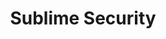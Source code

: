 ---
layout: startup_page
title: "Sublime Security"
id: "sublime.security"
permalink: "/sublimesecuritysublime.security04092025/"
website: "https://sublime.security/"
funding_round: "Series A"
funding_amount: "$20M"
investors: "Index Ventures, Decibel Partners, Slow Ventures"
about: "Sublime Security is an AI-powered, programmable email security platform that provides advanced protection, visibility, and control over cloud email environments. It offers out-of-the-box protection and customizable controls for detecting and preventing email-borne attacks, including BEC, phishing, and ransomware. Its open-source core detections and community-driven approach enhance adaptability and collaboration in the ever-evolving threat landscape."
markets: "Cybersecurity, Email Security, AI, Network Security, PaaS, Computer and Network Security"
hq: "Washington, District of Columbia, United States"
founded_year: "2019"
linkedin: "https://www.linkedin.com/company/sublime-security"
twitter: "https://twitter.com/sublime_sec"
instagram: ""
facebook: ""
crunchbase: "https://www.crunchbase.com/organization/sublime-security"
pitchbook: "https://pitchbook.com/profiles/company/437181-94"

# SEO Optimization
meta_title: "Sublime Security - Series A Funding ($20M)"
meta_description: "Sublime Security, Sublime Security is an AI-powered, programmable email security platform that provides advanced protection, visibility, and control over cloud email en..."
meta_keywords: "Sublime Security, Cybersecurity, Email Security, AI, Network Security, PaaS, Computer and Network Security, Series A funding"
canonical_url: "https://pkprojectstartups.github.io/projectstartups.com/sublimesecuritysublime.security04092025/"
---